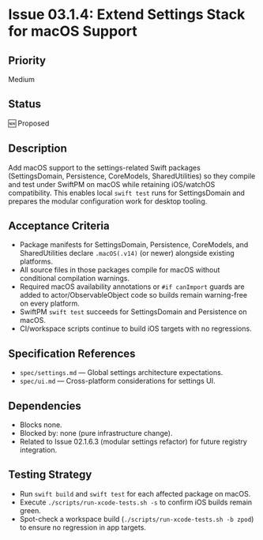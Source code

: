 # Issue 03.1.4: Extend Settings Stack for macOS Support

## Priority
Medium

## Status
🆕 Proposed

## Description
Add macOS support to the settings-related Swift packages (SettingsDomain, Persistence, CoreModels, SharedUtilities) so they compile and test under SwiftPM on macOS while retaining iOS/watchOS compatibility. This enables local `swift test` runs for SettingsDomain and prepares the modular configuration work for desktop tooling.

## Acceptance Criteria
- Package manifests for SettingsDomain, Persistence, CoreModels, and SharedUtilities declare `.macOS(.v14)` (or newer) alongside existing platforms.
- All source files in those packages compile for macOS without conditional compilation warnings.
- Required macOS availability annotations or `#if canImport` guards are added to actor/ObservableObject code so builds remain warning-free on every platform.
- SwiftPM `swift test` succeeds for SettingsDomain and Persistence on macOS.
- CI/workspace scripts continue to build iOS targets with no regressions.

## Specification References
- `spec/settings.md` — Global settings architecture expectations.
- `spec/ui.md` — Cross-platform considerations for settings UI.

## Dependencies
- Blocks none.
- Blocked by: none (pure infrastructure change).
- Related to Issue 02.1.6.3 (modular settings refactor) for future registry integration.

## Testing Strategy
- Run `swift build` and `swift test` for each affected package on macOS.
- Execute `./scripts/run-xcode-tests.sh -s` to confirm iOS builds remain green.
- Spot-check a workspace build (`./scripts/run-xcode-tests.sh -b zpod`) to ensure no regression in app targets.
